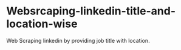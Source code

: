 # Websrcaping-linkedin-title-and-location-wise
Web Scraping linkedin by providing job title with location. 
